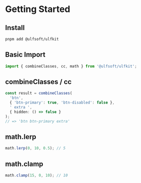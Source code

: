 # Getting Started

## Install
```bash
pnpm add @ulfsoft/ulfkit
```

## Basic Import
```ts
import { combineClasses, cc, math } from '@ulfsoft/ulfkit';
```

## combineClasses / cc
```ts
const result = combineClasses(
  'btn',
  { 'btn-primary': true, 'btn-disabled': false },
  ' extra ',
  { hidden: () => false }
);
// => 'btn btn-primary extra'
```

## math.lerp
```ts
math.lerp(0, 10, 0.5); // 5
```

## math.clamp
```ts
math.clamp(15, 0, 10); // 10
```
